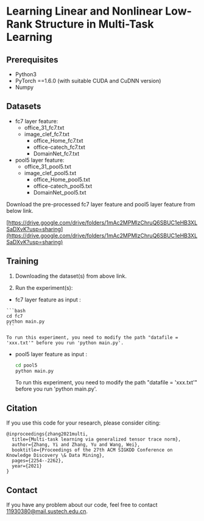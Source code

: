 # Learning Linear and Nonlinear Low-Rank Structure in Multi-Task Learning

## Prerequisites

- Python3
- PyTorch ==1.6.0 (with suitable CUDA and CuDNN version)
- Numpy

## Datasets

- fc7 layer feature:
  - office_31_fc7.txt
  - image_clef_fc7.txt
    - office_Home_fc7.txt
    - office-catech_fc7.txt
    - DomainNet_fc7.txt
- pool5 layer feature:
  - office_31_pool5.txt
  - image_clef_pool5.txt
    - office_Home_pool5.txt
    - office-catech_pool5.txt
    - DomainNet_pool5.txt 

Download the pre-processed fc7 layer feature and pool5 layer feature from below link.

[https://drive.google.com/drive/folders/1mAc2MPMIzChruQ6SBUC1eHB3XLSaDXvK?usp=sharing](https://drive.google.com/drive/folders/1mAc2MPMIzChruQ6SBUC1eHB3XLSaDXvK?usp=sharing)

## Training

1. Downloading the dataset(s) from above link.

2. Run the experiment(s):

  -  fc7 layer feature as input :

    ```bash
    cd fc7
    python main.py
    ```

    To run this experiment, you need to modify the path "datafile = 'xxx.txt'" before you run 'python main.py'.

  - pool5 layer feature as input :

    ```bash
    cd pool5
    python main.py
    ```

    To run this experiment, you need to modify the path "datafile = 'xxx.txt'" before you run 'python main.py'.
## Citation

If you use this code for your research, please consider citing:

```
@inproceedings{zhang2021multi,
  title={Multi-task learning via generalized tensor trace norm},
  author={Zhang, Yi and Zhang, Yu and Wang, Wei},
  booktitle={Proceedings of the 27th ACM SIGKDD Conference on Knowledge Discovery \& Data Mining},
  pages={2254--2262},
  year={2021}
}
```

## Contact

If you have any problem about our code, feel free to contact [11930380@mail.sustech.edu.cn](mailto:11930380@mail.sustech.edu.cn).